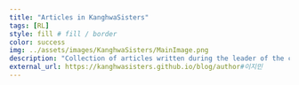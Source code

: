 ```yaml
---
title: "Articles in KanghwaSisters"
tags: [RL]
style: fill # fill / border  
color: success
img: ../assets/images/KanghwaSisters/MainImage.png
description: "Collection of articles written during the leader of the club. These are mostly presentations on basic RL written in Korean.<br>-<br>창단 후 2년 동안 활동하며 작성한 글을 모았다. 대부분 기초 강화학습에 대한 발표 자료다. "
external_url: https://kanghwasisters.github.io/blog/author#이지민  
---
```

